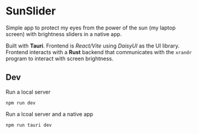 # SunSlider

Simple app to protect my eyes from the power of the sun (my laptop screen) with brightness sliders in a native app. 

Built with **Tauri**. Frontend is *React/Vite* using *DaisyUI* as the UI library. Frontend interacts with a **Rust** backend that communicates with the `xrandr` program to interact with screen brightness.

## Dev

Run a local server

```
npm run dev
```

Run a lcoal server and a native app

```
npm run tauri dev
```